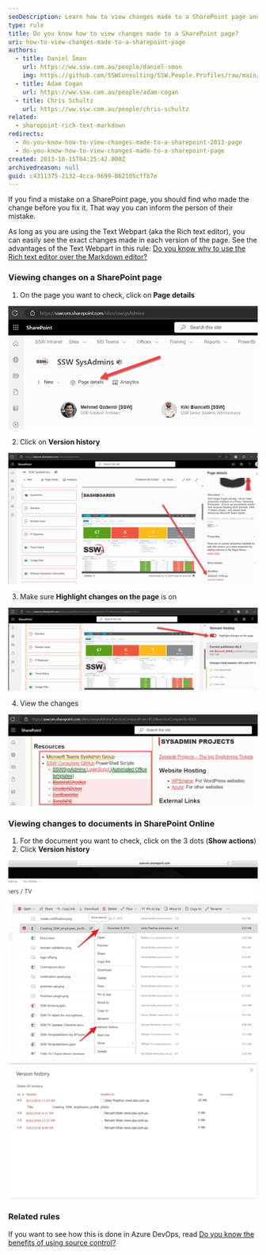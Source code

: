 ```yaml
---
seoDescription: Learn how to view changes made to a SharePoint page and document versions with our step-by-step guide.
type: rule
title: Do you know how to view changes made to a SharePoint page?
uri: how-to-view-changes-made-to-a-sharepoint-page
authors:
  - title: Daniel Šmon
    url: https://ww.ssw.com.au/people/daniel-smon
    img: https://github.com/SSWConsulting/SSW.People.Profiles/raw/main/Daniel-Smon/Images/Daniel-Smon-Profile.jpg
  - title: Adam Cogan
    url: https://ww.ssw.com.au/people/adam-cogan
  - title: Chris Schultz
    url: https://ww.ssw.com.au/people/chris-schultz
related:
  - sharepoint-rich-text-markdown
redirects:
  - do-you-know-how-to-view-changes-made-to-a-sharepoint-2013-page
  - do-you-know-how-to-view-changes-made-to-a-sharepoint-page
created: 2013-10-15T04:25:42.000Z
archivedreason: null
guid: c4311375-2132-4cca-9699-862105cffb7e
---
```


If you find a mistake on a SharePoint page, you should find who made the change before you fix it. That way you can inform the person of their mistake.

As long as you are using the Text Webpart (aka the Rich text editor), you can easily see the exact changes made in each version of the page. See the advantages of the Text Webpart in this rule: [Do you know why to use the Rich text editor over the Markdown editor?](/sharepoint-rich-text-markdown/)

<!--endintro-->

### Viewing changes on a SharePoint page

1. On the page you want to check, click on **Page details**

![Figure: SharePoint | Page details](sharepoint-page-details.png)

2. Click on **Version history**

![Figure: SharePoint | Version history](sharepoint-version-history.png)

3. Make sure **Highlight changes on the page** is on

![SharePoint | Highlight changes](sharepoint-highlight-changes.png)

4. View the changes

![Figure: SharePoint | View color-coded changes](sharepoint-view-changes.png)

### Viewing changes to documents in SharePoint Online

1. For the document you want to check, click on the 3 dots (**Show actions**)
2. Click **Version history**

![Figure: Show actions | Version History](Snipaste_2018-10-08_13-21-05.jpg)

![Figure: Version history listed](Snipaste_2018-10-08_13-22-46.jpg)

### Related rules

If you want to see how this is done in Azure DevOps, read [Do you know the benefits of using source control?](https://www.ssw.com.au/ssw/Standards/Rules/RulesToBetterSourceControlwithTFS.aspx#UsingSourceControl)
